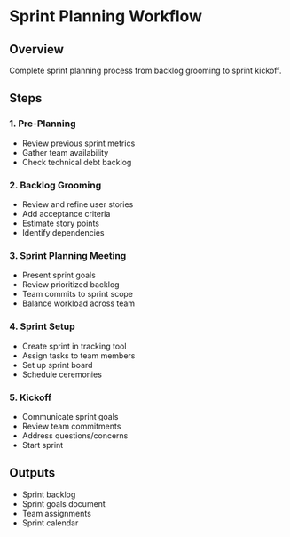 # Sprint Planning Workflow

## Overview
Complete sprint planning process from backlog grooming to sprint kickoff.

## Steps

### 1. Pre-Planning
- Review previous sprint metrics
- Gather team availability
- Check technical debt backlog

### 2. Backlog Grooming
- Review and refine user stories
- Add acceptance criteria
- Estimate story points
- Identify dependencies

### 3. Sprint Planning Meeting
- Present sprint goals
- Review prioritized backlog
- Team commits to sprint scope
- Balance workload across team

### 4. Sprint Setup
- Create sprint in tracking tool
- Assign tasks to team members
- Set up sprint board
- Schedule ceremonies

### 5. Kickoff
- Communicate sprint goals
- Review team commitments
- Address questions/concerns
- Start sprint

## Outputs
- Sprint backlog
- Sprint goals document
- Team assignments
- Sprint calendar